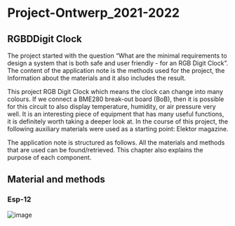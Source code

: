 # Project-Ontwerp_2021-2022
## RGBDDigit Clock
The project started with the question “What are the minimal requirements to design a system that is both safe and user friendly - for an RGB Digit Clock”. The content of the application note is the methods used for the project, the Information about the materials and it also includes the result.

This project RGB Digit Clock which means the clock can change into many colours. If we connect a BME280 break-out board (BoB), then it is possible for this circuit to also display temperature, humidity, or air pressure very well. It is an interesting piece of equipment that has many useful functions, it is definitely worth taking a deeper look at. In the course of this project, the following auxiliary materials were used as a starting point: Elektor magazine.

The application note is structured as follows. All the materials and methods that are used can be found/retrieved. This chapter also explains the purpose of each component.

##	Material and methods

### Esp-12
![image](https://user-images.githubusercontent.com/43784134/120729252-ef35db00-c4de-11eb-9552-c910ad681a94.png)
